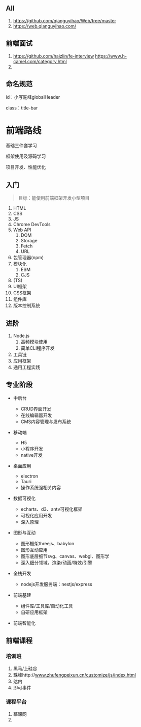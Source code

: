 ##  All

1. https://github.com/qianguyihao/Web/tree/master
2. https://web.qianguyihao.com/

## 前端面试

1. https://github.com/haizlin/fe-interview 
   https://www.h-camel.com/category.html
2. 



## 命名规范

id：小写驼峰globalHeader

class：title-bar

# 前端路线

基础三件套学习

框架使用及源码学习

项目开发、性能优化

## 入门

> 目标：能使用前端框架开发小型项目

1. HTML
2. CSS
3. JS
4. Chrome DevTools
5. Web API
   1. DOM
   2. Storage
   3. Fetch
   4. URL
6. 包管理器(npm)
7. 模块化
   1. ESM
   2. CJS
8. (TS)
9. UI框架
10. CSS框架
11. 组件库 
12. 版本控制系统

## 进阶

1. Node.js
   1. 高频模块使用
   2. 简单CLI程序开发
2. 工具链
3. 应用框架
4. 通用工程实践

## 专业阶段

- 中后台
  - CRUD界面开发
  - 在线编辑器开发
  - CMS内容管理与发布系统

- 移动端
  - H5
  - 小程序开发
  - native开发

- 桌面应用
  - electron
  - Tauri
  - 操作系统强相关内容

- 数据可视化
  - echarts、d3、antv可视化框架
  - 可视化应用开发
  - 深入原理
- 图形与互动
  - 图形框架threejs、babylon
  - 图形互动应用
  - 图形底层细节svg、canvas、webgl、图形学
  - 深入细分领域，渲染/动画/特效/引擎

- 全栈开发
  - nodejs开发服务端：nestjs/express

- 前端基建
  - 组件库/工具库/自动化工具
  - 自研应用框架

- 前端智能化

## 前端课程

### 培训班

1. 黑马/上硅谷
2. 珠峰http://www.zhufengpeixun.cn/customize/js/index.html
3. 达内
4. 即可事件

### 课程平台

1. 慕课网
2. 